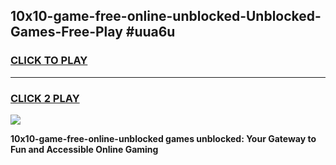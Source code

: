 
## 10x10-game-free-online-unblocked-Unblocked-Games-Free-Play #uua6u
<h3>
<a href="https://us.freeplayer.one?title=10x10-game-free-online-unblocked&ref=9M">CLICK TO PLAY</a></h3>
<hr>

<h3>
<a href="https://us.freeplayer.one?title=10x10-game-free-online-unblocked&ref=9M">CLICK 2 PLAY</a>
  
</h3>

<a href="https://us.freeplayer.one?title=10x10-game-free-online-unblocked&ref=9M"><img src="https://clearcache.store/games.png"></a>


**10x10-game-free-online-unblocked games unblocked: Your Gateway to Fun and Accessible Online Gaming**

